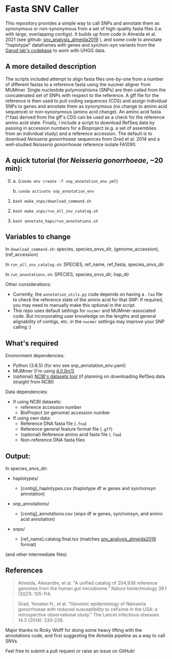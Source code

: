 # Fasta SNV Caller

This repository provides a simple way to call SNPs and annotate them as 
synonymous or non-synonymous from a set of high-quality fasta files (i.e. with
large, overlapping contigs). It builds up from code in Almeida et al. 2021 (see github:
[snv_analysis_almeida2019](https://github.com/zjshi/snv_analysis_almeida2019.git)
), and some code to annotate "haplotype" dataframes with genes and syn/non-syn 
variants from the 
[Garud lab's codebase](https://github.com/garudlab/UHGG.git) to work with UHGG 
data. 

## A more detailed description

The scripts included attempt to align fasta files one-by-one from a 
number of different fastas to a reference fasta using the nucmer aligner from 
MUMmer. Single nucleotide polymorphisms (SNPs) are then called from the 
concatenated set of SNPs with respect to the reference. A gff file for the 
reference is then used to pull coding sequences (CDS) and assign individual SNPs 
to genes and annotate them as synonymous (no change to amino acid sequence) or 
non-synonymous (amino acid change). An amino acid fasta (*.faa) derived from the 
gff's CDS can be used as a check for the reference amino acid state. Finally, I 
include a script to download RefSeq data by passing in accession numbers for a 
Bioproject (e.g. a set of assemblies from an individual study) and a reference 
accession. The default is to download *Neisseria gonorrhoeae* sequences from 
Grad et al. 2014 and a well-studied *Neisseria gonorrhoeae* reference isolate
FA1090. 

## A quick tutorial (for *Neisseria gonorrhoeae*, ~20 min):

0. a. (`conda env create -f snp_annotation_env.yml`)

   b. `conda activate snp_annotation_env`
1. `bash make_snps/download_command.sh`
2. `bash make_snps/run_all_snv_catalog.sh`
3. `bash annotate_haps/run_annotations.sh`

## Variables to change 

In `download_command.sh`: species, species_snvs_dir, (genome_accession), (ref_accession)

In `run_all_snv_catalog.sh`: SPECIES, ref_name, ref_fasta, species_snvs_dir

In `run_annotations.sh`: SPECIES, species_snvs_dir, hap_dir

Other considerations: 
* Currently, the `annotation_utils.py` code depends on 
having a `.faa` file to check the reference state of the amino acid for that SNP. 
If required, you may need to manually make this optional in the script.
* This repo uses default settings for `nucmer` and MUMmer-associated code. 
But incorporating user knowledge on the lengths and general alignability of contigs, 
etc. in the `nucmer` settings may improve your SNP calling :) 

## What's required

Environment dependencies: 
* Python (3.8.5) (for env see snp_annotation_env.yaml)
* MUMmer (I'm using [4.0.0rc1)](https://github.com/mummer4/mummer/releases) 
* (optional) [NCBI's datasets tool](https://www.ncbi.nlm.nih.gov/datasets/docs/v2/command-line-tools/download-and-install/) 
(if planning on downloading RefSeq data straight from NCBI)

Data dependencies:

* If using NCBI datasets:
    * reference accession number
    * BioProject (or genome) accession number
* If using own data:
    * Reference DNA fasta file (`.fna`)
    * Reference general feature format file (`.gff`)
    * (optional) Reference amino acid fasta file (`.faa`)
    * Non-reference DNA fasta files


## Output: 

In species_snvs_dir: 

* haplotypes/
    * [contig]_haplotypes.csv (haplotype df w genes and syn/nonsyn annotation)

* snp_annotations/
    * [contig]_annotations.csv (snps df w genes, syn/nonsyn, and amino acid annotation)

* snps/
    * [ref_name].catalog.final.tsv (matches 
[snv_analysis_almeida2019](https://github.com/zjshi/snv_analysis_almeida2019.git) 
format)

(and other intermediate files)



## References

> Almeida, Alexandre, et al. "A unified catalog of 204,938 reference genomes from the human gut microbiome." Nature biotechnology 39.1 (2021): 105-114.

> Grad, Yonatan H., et al. "Genomic epidemiology of Neisseria gonorrhoeae with reduced susceptibility to cefixime in the USA: a retrospective observational study." The Lancet infectious diseases 14.3 (2014): 220-226.

Major thanks to Ricky Wolff for doing some heavy lifting with the annotations code, 
and first suggesting the Almeida pipeline as a way to call SNVs. 

Feel free to submit a pull request or raise an issue on GitHub!


